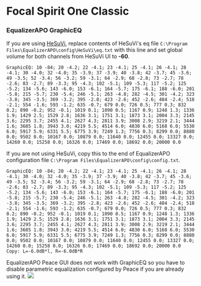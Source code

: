 # Focal Spirit One Classic
### EqualizerAPO GraphicEQ
If you are using [HeSuVi](https://sourceforge.net/projects/hesuvi/), replace contents of HeSuVi's eq file `C:\Program Files\EqualizerAPO\config\HeSuVi\eq.txt` with this line and set global volume for both channels from HeSuVi UI to **-60**.
```
GraphicEQ: 10 -84; 20 -4.2; 22 -4.1; 23 -4.1; 25 -4.1; 26 -4.1; 28 -4.1; 30 -4.0; 32 -4.0; 35 -3.9; 37 -3.9; 40 -3.8; 42 -3.7; 45 -3.6; 49 -3.5; 52 -3.4; 56 -3.2; 59 -3.1; 64 -2.9; 68 -2.8; 73 -2.7; 78 -2.6; 83 -2.7; 89 -3.3; 95 -4.3; 102 -5.1; 109 -5.3; 117 -5.2; 125 -5.2; 134 -5.6; 143 -6.0; 153 -6.1; 164 -5.7; 175 -6.1; 188 -6.0; 201 -5.8; 215 -5.7; 230 -5.4; 246 -5.1; 263 -4.8; 282 -4.5; 301 -4.2; 323 -3.8; 345 -3.5; 369 -3.2; 395 -2.8; 423 -2.6; 452 -2.6; 484 -2.4; 518 -2.1; 554 -1.6; 593 -1.2; 635 -0.7; 679 0.0; 726 0.5; 777 0.3; 832 0.2; 890 -0.2; 952 -0.1; 1019 0.1; 1090 0.5; 1167 0.9; 1248 1.3; 1336 1.9; 1429 2.5; 1529 2.8; 1636 3.1; 1751 3.1; 1873 3.1; 2004 3.3; 2145 3.6; 2295 3.7; 2455 4.1; 2627 4.3; 2811 3.9; 3008 2.9; 3219 2.1; 3444 1.6; 3685 1.8; 3943 3.0; 4219 5.5; 4514 6.0; 4830 6.0; 5168 6.0; 5530 6.0; 5917 5.9; 6331 5.5; 6775 3.9; 7249 1.3; 7756 0.3; 8299 0.0; 8880 0.0; 9502 0.0; 10167 0.0; 10879 0.0; 11640 0.0; 12455 0.0; 13327 0.0; 14260 0.0; 15258 0.0; 16326 0.0; 17469 0.0; 18692 0.0; 20000 0.0
```
If you are not using HeSuVi, copy this to the end of EqualizerAPO configuration file `C:\Program Files\EqualizerAPO\config\config.txt`.
```
GraphicEQ: 10 -84; 20 -4.2; 22 -4.1; 23 -4.1; 25 -4.1; 26 -4.1; 28 -4.1; 30 -4.0; 32 -4.0; 35 -3.9; 37 -3.9; 40 -3.8; 42 -3.7; 45 -3.6; 49 -3.5; 52 -3.4; 56 -3.2; 59 -3.1; 64 -2.9; 68 -2.8; 73 -2.7; 78 -2.6; 83 -2.7; 89 -3.3; 95 -4.3; 102 -5.1; 109 -5.3; 117 -5.2; 125 -5.2; 134 -5.6; 143 -6.0; 153 -6.1; 164 -5.7; 175 -6.1; 188 -6.0; 201 -5.8; 215 -5.7; 230 -5.4; 246 -5.1; 263 -4.8; 282 -4.5; 301 -4.2; 323 -3.8; 345 -3.5; 369 -3.2; 395 -2.8; 423 -2.6; 452 -2.6; 484 -2.4; 518 -2.1; 554 -1.6; 593 -1.2; 635 -0.7; 679 0.0; 726 0.5; 777 0.3; 832 0.2; 890 -0.2; 952 -0.1; 1019 0.1; 1090 0.5; 1167 0.9; 1248 1.3; 1336 1.9; 1429 2.5; 1529 2.8; 1636 3.1; 1751 3.1; 1873 3.1; 2004 3.3; 2145 3.6; 2295 3.7; 2455 4.1; 2627 4.3; 2811 3.9; 3008 2.9; 3219 2.1; 3444 1.6; 3685 1.8; 3943 3.0; 4219 5.5; 4514 6.0; 4830 6.0; 5168 6.0; 5530 6.0; 5917 5.9; 6331 5.5; 6775 3.9; 7249 1.3; 7756 0.3; 8299 0.0; 8880 0.0; 9502 0.0; 10167 0.0; 10879 0.0; 11640 0.0; 12455 0.0; 13327 0.0; 14260 0.0; 15258 0.0; 16326 0.0; 17469 0.0; 18692 0.0; 20000 0.0
Copy: L=-6.0dB*l, R=-6.0dB*R
```
EqualizerAPO Peace GUI does not work with GraphicEQ so you have to disable parametric equalization configured by Peace if you are already using it.
![](https://raw.githubusercontent.com/jaakkopasanen/AutoEq/master/results/Headphone.com/innerfidelity/onear/Focal%20Spirit%20One%20Classic/Focal%20Spirit%20One%20Classic.png)
